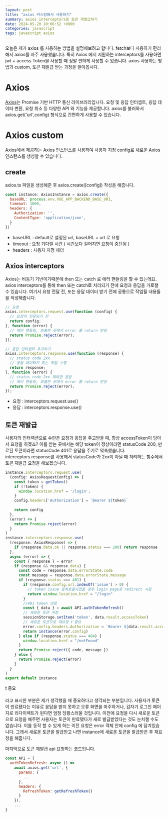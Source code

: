 ```yaml
---
layout: post
title: "axios 커스텀해서 사용하기"
summary: axios interceptors로 토큰 재발급하기
date: 2024-05-20 10:06:52 +0900
categories: javascript
tags: javascript axios
---
```


오늘은 제가 axios 를 사용하는 방법을 설명해보려고 합니다. fetch보다 사용하기 편리해서 axios를 자주 사용했습니다. 특히 Axios 에서 지원하는 interceptors를 사용하면 jwt + access Token을 사용할 때 정말 편하게 사용할 수 있습니다. axios 사용하는 방법과 custom, 토큰 재발급 받는 과정을 알아봅시다.

# Axios
[Axios](https://axios-http.com/kr/)는 <span class="h-yellow">Promise 기반 HTTP 통신 라이브러리</span>입니다. 요청 및 응답 인터셉트, 응답 데이터 변환, 요청 취소 등 다양한 API 와 기능을 제공합니다. axios를 불러와서 axios.get('url',config) 형식으로 간편하게 사용할 수 있습니다.

# Axios custom
Axios에서 제공하는 Axios 인스턴스를 사용하여 사용자 지정 config로 새로운 Axios 인스턴스를 생성할 수 있습니다. 
## create 
axios.ts 파일을 생성해준 후 axios.create([config]) 작성을 해줍니다.

```javascript
const instance: AxiosInstance = axios.create({
  baseURL: process.env.VUE_APP_BACKEND_BASE_URI,
  timeout: 1000,
  headers: {
    Authorization: '',
    ContentType: 'application/json',
  }
})
```

- baseURL : default로 설정된 url, baseURL + url 로 요청
- timeout : 요청 기다릴 시간 ( 시간보다 길어지면 요청이 중단됨 )
- headers : 사용자 지정 헤더

## Axios interceptors

Axios는 비동기 기반이기때문에 then 또는 catch 로  에러 핸들링을 할 수 있는데요. axios interceptors를 통해 then 또는 catch로 처리되기 전에 요청과 응답을 가로챌 수 있습니다. 여기서 요청 전달 전, 또는 응답 데이터 받기 전에 공통으로 작업될 내용들을 작성해줍니다.

```javascript
// 요청
axios.interceptors.request.use(function (config) {
  // 요청이 전달되기 전
  return config;
}, function (error) {
  // 에러 핸들링, 호출한 곳에서 error 를 return 받음
  return Promise.reject(error);
});

// 응답 인터셉터 추가하기
axios.interceptors.response.use(function (response) {
  // status code 2xx 
  // 응답 데이터가 있는 작업 수행
  return response;
}, function (error) {
  // status code 2xx 제외한 응답 
  // 에러 핸들링, 호출한 곳에서 error 를 return 받음
  return Promise.reject(error);
});
```

- 요청 : interceptors.<span class="h-yellow">request</span>.use()
- 응답 : interceptors.<span class="h-yellow">response</span>.use()

## 토큰 재발급
사용자의 인터렉션으로 수만은 요청과 응답을 주고받을 때, 항상 accessToken이 담아서 요청을 하겠죠? 이를 받는 곳에서는 해당 token이 정상이라면 statusCode 200, 만료된 토큰이라면 statusCode 401로 응답을 주기로 약속했습니다.
interceptors.response를 사용해서 statusCode가 2xx이 아닐 때 처리하는 함수에서 토큰 재발급 요청을 해보겠습니다.

```javascript
instance.interceptors.request.use(
  (config: AxiosRequestConfig) => {
    const token = getToken()
    if (!token) {
      window.location.href = '/login';
    }
    config.headers['Authorization'] = `Bearer ${token}`
   
    return config
  },
  (error) => {
    return Promise.reject(error)
  }
)
instance.interceptors.response.use(
  (response: AxiosResponse) => {
    if (response.data.ok || response.status === 200) return response
  },
  async (error) => {
    const { response } = error
    if (response && response.data) {
      const code = response.data.errorState.code
      const message = response.data.errorState.message
      if (response.status === 401) {
        if (response.config.url.indexOf('issue') > 0) {
          // token issue 중복호출되었을 경우 login page로 redirect 시킴
          return window.location.href = "/login"
        }
        //401 token 만료
        const { data } = await API.authTokenRefresh()
        // 새로운 토큰 저장
        sessionStorage.setItem('token', data.result.accessToken)
        // 새로운 토큰으로 재요청 ❗️ 중요
        error.config.headers.Authorization = `Bearer ${data.result.accessToken}`;
        return instance(error.config)
      } else if (response.status === 404) {
        window.location.href = "/notFound"
      }
      return Promise.reject({ code, message })
    } else {
      return Promise.reject(error)
    }
  }
)
export default instance
```

❗️ 중요

라고 표시한 부분은 제가 생각했을 때 중요하다고 생각되는 부분입니다. 사용자가 토큰이 만료됐다는 이유로 응답을 받지 못하고 오류 화면을 마주하거나, 갑자기 로그인 페이지로 리다이렉트가 된다면 엄청 당황스러울 것입니다. 이전에 요청을 다시 새로운 토큰으로 요청을 해주면 사용자는 토큰이 만료됐다가 새로 발급받았다는 것도 눈치챌 수도 없습니다. 이를 동작 할 수 있게 하는 이전 요청은 error 객체 안에 config 에 담겨있습니다. 그래서 새로운 토큰을 발급받고 나면 instance에 새로운 토큰을 발급받은 후 재요청을 해줍니다.

마지막으로 토큰 재발급 api 요청하는 코드입니다.

```javascript
const API = {
  authTokenRefresh: async () =>
    await axios.get('url', {
      params: {
        ...
      },
      headers: {
        RefreshToken: getRefreshToken()
      }
    }),
    ...
}
```